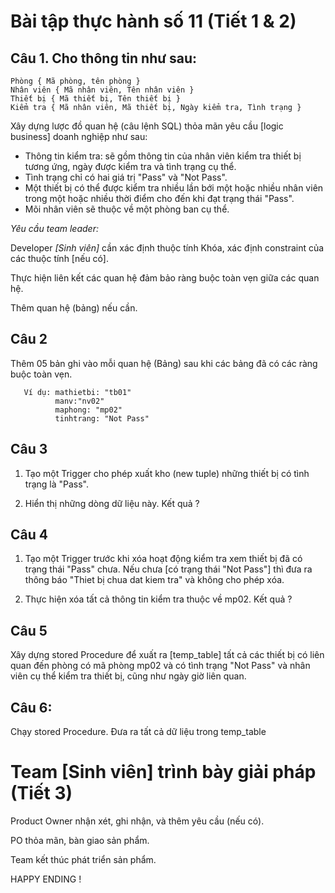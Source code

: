 # Bài tập thực hành số 11 (Tiết 1 & 2)

## Câu 1. Cho thông tin như sau:

```
Phòng { Mã phòng, tên phòng }
Nhân viên { Mã nhân viên, Tên nhân viên }
Thiết bị { Mã thiết bị, Tên thiết bị }
Kiểm tra { Mã nhân viên, Mã thiết bị, Ngày kiểm tra, Tình trạng }
```

Xây dựng lược đồ quan hệ (câu lệnh SQL) thỏa mãn yêu cầu [logic business] doanh nghiệp như sau:

+  Thông tin kiểm tra: sẽ gồm thông tin của nhân viên kiểm tra thiết bị tương ứng, ngày được kiểm tra và tình trạng cụ thể.
+  Tình trạng chỉ có hai giá trị "Pass" và "Not Pass".
+  Một thiết bị có thể được kiểm tra nhiều lần bới một hoặc nhiều nhân viên trong một hoặc nhiều thời điểm cho đến khi đạt trạng thái "Pass".
+  Mõi nhân viên sẽ thuộc về một phòng ban cụ thể.
  

<I> Yêu cầu team leader: </I>


Developer <I> [Sinh viên] </I> cần xác định thuộc tính Khóa, xác định constraint của các thuộc tính [nếu có].

Thực hiện liên kết các quan hệ đảm bảo ràng buộc toàn vẹn giữa các quan hệ.

Thêm quan hệ (bảng) nếu cần. 

## Câu 2 
Thêm 05 bản ghi vào mỗi quan hệ (Bảng) sau khi các bảng đã có các ràng buộc toàn vẹn.
   
```
   Ví dụ: mathietbi: "tb01"
          manv:"nv02"
          maphong: "mp02"
          tinhtrang: "Not Pass"
 ```
## Câu 3 
1. Tạo một Trigger cho phép xuất kho (new tuple) những thiết bị có tình trạng là "Pass".

2. Hiển thị những dòng dữ liệu này. Kết quả ?
## Câu 4 
1. Tạo một Trigger trước khi xóa hoạt động kiểm tra xem thiết bị đã có trạng thái "Pass" chưa. Nếu chưa [có trạng thái "Not Pass"] thì đưa ra thông báo "Thiet bị chua dat kiem tra" và không cho phép xóa.

2. Thực hiện xóa tất cả thông tin kiểm tra thuộc về mp02. Kết quả ?
## Câu 5 
Xây dựng stored Procedure để xuất ra [temp_table] tất cả các thiết bị có liên quan đến phòng có mã phòng mp02 và có tình trạng "Not Pass" và nhân viên cụ thể kiểm tra thiết bị, cũng như ngày giờ liên quan.
## Câu 6:
Chạy stored Procedure.
Đưa ra tất cả dữ liệu trong temp_table
   
# Team [Sinh viên] trình bày giải pháp (Tiết 3)

Product Owner nhận xét, ghi nhận, và thêm yêu cầu (nếu có).

PO thỏa mãn, bàn giao sản phẩm.

Team kết thúc phát triển sản phẩm. 

HAPPY ENDING !

